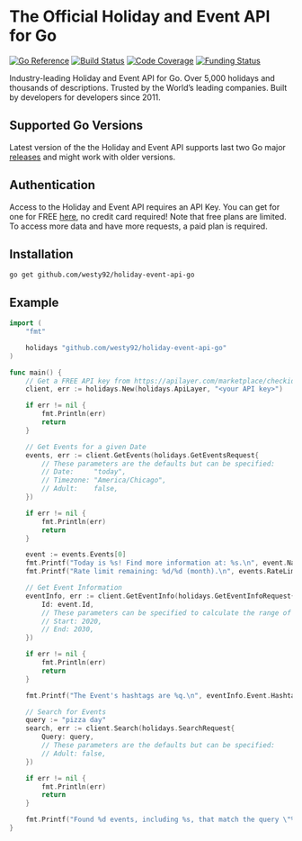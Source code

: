 # The Official Holiday and Event API for Go

[![Go Reference](https://pkg.go.dev/badge/github.com/westy92/holiday-event-api-go.svg)](https://pkg.go.dev/github.com/westy92/holiday-event-api-go)
[![Build Status](https://github.com/westy92/holiday-event-api-go/actions/workflows/github-actions.yml/badge.svg)](https://github.com/westy92/holiday-event-api-go/actions)
[![Code Coverage](https://codecov.io/gh/westy92/holiday-event-api-go/branch/main/graph/badge.svg)](https://codecov.io/gh/westy92/holiday-event-api-go)
[![Funding Status](https://img.shields.io/github/sponsors/westy92)](https://github.com/sponsors/westy92)

Industry-leading Holiday and Event API for Go. Over 5,000 holidays and thousands of descriptions. Trusted by the World’s leading companies. Built by developers for developers since 2011.

## Supported Go Versions

Latest version of the the Holiday and Event API supports last two Go major [releases](https://go.dev/doc/devel/release#policy) and might work with older versions.

## Authentication

Access to the Holiday and Event API requires an API Key. You can get for one for FREE [here](https://apilayer.com/marketplace/checkiday-api#pricing), no credit card required! Note that free plans are limited. To access more data and have more requests, a paid plan is required.

## Installation

```console
go get github.com/westy92/holiday-event-api-go
```

## Example

```go
import (
    "fmt"

    holidays "github.com/westy92/holiday-event-api-go"
)

func main() {
    // Get a FREE API key from https://apilayer.com/marketplace/checkiday-api#pricing
    client, err := holidays.New(holidays.ApiLayer, "<your API key>")

    if err != nil {
        fmt.Println(err)
        return
    }

    // Get Events for a given Date
    events, err := client.GetEvents(holidays.GetEventsRequest{
        // These parameters are the defaults but can be specified:
        // Date:     "today",
        // Timezone: "America/Chicago",
        // Adult:    false,
    })

    if err != nil {
        fmt.Println(err)
        return
    }

    event := events.Events[0]
    fmt.Printf("Today is %s! Find more information at: %s.\n", event.Name, event.Url)
    fmt.Printf("Rate limit remaining: %d/%d (month).\n", events.RateLimit.RemainingMonth, events.RateLimit.LimitMonth)

    // Get Event Information
    eventInfo, err := client.GetEventInfo(holidays.GetEventInfoRequest{
        Id: event.Id,
        // These parameters can be specified to calculate the range of eventInfo.Event.Occurrences
        // Start: 2020,
        // End: 2030,
    })

    if err != nil {
        fmt.Println(err)
        return
    }

    fmt.Printf("The Event's hashtags are %q.\n", eventInfo.Event.Hashtags)

    // Search for Events
    query := "pizza day"
    search, err := client.Search(holidays.SearchRequest{
        Query: query,
        // These parameters are the defaults but can be specified:
        // Adult: false,
    })

    if err != nil {
        fmt.Println(err)
        return
    }

    fmt.Printf("Found %d events, including %s, that match the query \"%s\".\n", len(search.Events), search.Events[0].Name, query)
}
```
